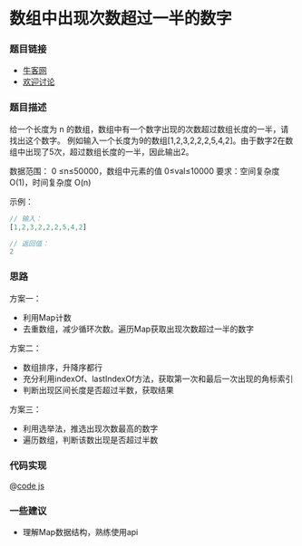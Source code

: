 # 数组中出现次数超过一半的数字


### 题目链接

- [牛客网](https://www.nowcoder.com/practice/e8a1b01a2df14cb2b228b30ee6a92163)
- [欢迎讨论]()

### 题目描述

给一个长度为 n 的数组，数组中有一个数字出现的次数超过数组长度的一半，请找出这个数字。
例如输入一个长度为9的数组[1,2,3,2,2,2,5,4,2]。由于数字2在数组中出现了5次，超过数组长度的一半，因此输出2。

数据范围： 0 ≤n≤50000，数组中元素的值 0≤val≤10000
要求：空间复杂度 O(1)，时间复杂度 O(n)

示例：
```js
// 输入：
[1,2,3,2,2,2,5,4,2]

// 返回值：
2
```

### 思路

方案一：
- 利用Map计数
- 去重数组，减少循环次数。遍历Map获取出现次数超过一半的数字

方案二：
- 数组排序，升降序都行
- 充分利用indexOf、lastIndexOf方法，获取第一次和最后一次出现的角标索引
- 判断出现区间长度是否超过半数，获取结果

方案三：

- 利用选举法，推选出现次数最高的数字
- 遍历数组，判断该数出现是否超过半数


### 代码实现

@[code js](@code/algorithm/剑指/数学/moreThanHalfNum.js)


### 一些建议

- 理解Map数据结构，熟练使用api